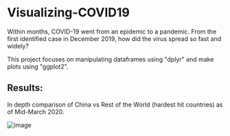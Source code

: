 # Visualizing-COVID19
Within months, COVID-19 went from an epidemic to a pandemic. From the first identified case in December 2019, how did the virus spread so fast and widely?

This project focuses on manipulating dataframes using "dplyr" and make plots using "ggplot2".

## Results:

In depth comparison of China vs Rest of the World (hardest hit countries) as of Mid-March 2020.

![image](https://github.com/luis-a-miranda/Beginner-Project-Visualizing-COVID19/blob/main/covid19%20countries%20besides%20china.png) 
